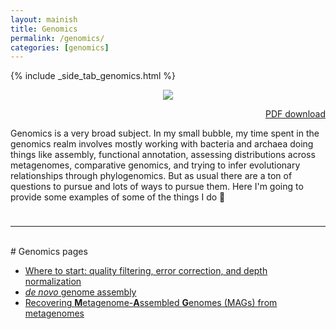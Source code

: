 ```yaml
---
layout: mainish
title: Genomics
permalink: /genomics/
categories: [genomics]
---
```


{% include _side_tab_genomics.html %}

<center><a href="{{ site.url }}/images/metagenomics_overview.png"><img src="{{ site.url }}/images/metagenomics_overview.png"></a></center>

<p align="right"><a href="https://ndownloader.figshare.com/files/15628103">PDF download</a></p>

Genomics is a very broad subject. In my small bubble, my time spent in the genomics realm involves mostly working with bacteria and archaea doing things like assembly, functional annotation, assessing distributions across metagenomes, comparative genomics, and trying to infer evolutionary relationships through phylogenomics. But as usual there are a ton of questions to pursue and lots of ways to pursue them. Here I'm going to provide some examples of some of the things I do 🙂

<hr style="height:10px; visibility:hidden;" />

---
<br>
# Genomics pages

* [Where to start: quality filtering, error correction, and depth normalization](/genomics/where_to_start)  
* [*de novo* genome assembly](/genomics/de_novo_assembly) 
* [Recovering **M**etagenome-**A**ssembled **G**enomes (MAGs) from metagenomes](/genomics/metagen_anvio)